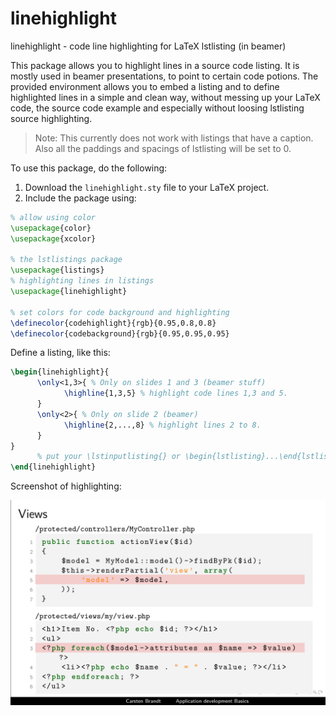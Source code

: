 linehighlight
=============

linehighlight - code line highlighting for LaTeX lstlisting (in beamer)

This package allows you to highlight lines in a source code listing.
It is mostly used in beamer presentations, to point to certain code
potions. The provided environment allows you to embed a listing and to define
highlighted lines in a simple and clean way, without messing up your LaTeX
code, the source code example and especially without loosing lstlisting
source highlighting.

> Note: This currently does not work with listings that have a caption.
> Also all the paddings and spacings of lstlisting will be set to 0.

To use this package, do the following:

1. Download the `linehighlight.sty` file to your LaTeX project.
2. Include the package using:

```latex
% allow using color 
\usepackage{color}
\usepackage{xcolor}

% the lstlistings package
\usepackage{listings}
% highlighting lines in listings
\usepackage{linehighlight}

% set colors for code background and highlighting
\definecolor{codehighlight}{rgb}{0.95,0.8,0.8}
\definecolor{codebackground}{rgb}{0.95,0.95,0.95}

```

Define a listing, like this:

```latex
\begin{linehighlight}{
      \only<1,3>{ % Only on slides 1 and 3 (beamer stuff)
            \highline{1,3,5} % highlight code lines 1,3 and 5.
      }
      \only<2>{ % Only on slide 2 (beamer)
            \highline{2,...,8} % highlight lines 2 to 8.
      }
}
      % put your \lstinputlisting{} or \begin{lstlisting}...\end{lstlisting} here
\end{linehighlight}
```

Screenshot of highlighting:

![Screenshot of qalisting highlighted lines.](http://github.com/cebe/linehighlight/raw/master/screenshot.png)
